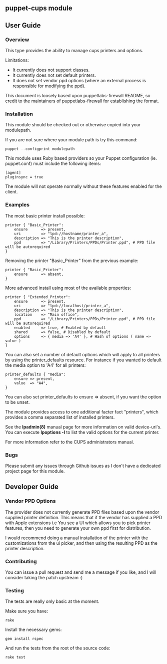 ## puppet-cups module

## User Guide

### Overview

This type provides the ability to manage cups printers and options.

Limitations:
+ It currently does not support classes.
+ It currently does not set default printers.
+ It does not set vendor ppd options (where an external process is responsible for modifying the ppd).

This document is loosely based upon puppetlabs-firewall README, so credit to the maintainers of puppetlabs-firewall for
establishing the format.

### Installation

This module should be checked out or otherwise copied into your modulepath.

If you are not sure where your module path is try this command:

    puppet --configprint modulepath

This module uses Ruby based providers so your Puppet configuration
(ie. puppet.conf) must include the following items:

    [agent]
    pluginsync = true

The module will not operate normally without these features enabled for the
client.

### Examples

The most basic printer install possible:

    printer { "Basic_Printer":
        ensure      => present,
        uri         => "lpd://hostname/printer_a",
        description => "This is the printer description",
        ppd         => "/Library/Printers/PPDs/Printer.ppd", # PPD file will be autorequired
    }

Removing the printer "Basic_Printer" from the previous example:

    printer { "Basic_Printer":
        ensure      => absent,
    }

More advanced install using most of the available properties:

    printer { "Extended_Printer":
        ensure      => present,
        uri         => "lpd://localhost/printer_a",
        description => "This is the printer description",
        location    => "Main office",
        ppd         => "/Library/Printers/PPDs/Printer.ppd", # PPD file will be autorequired
        enabled     => true, # Enabled by default
        shared      => false, # Disabled by default
        options     => { media => 'A4' }, # Hash of options ( name => value )
    }

You can also set a number of default options which will apply to all printers by using the printer_defaults resource.
For instance if you wanted to default the media option to 'A4' for all printers:

    printer_defaults { "media":
        ensure => present,
        value  => "A4",
    }

You can also set printer_defaults to ensure => absent, if you want the option to be unset.


The module provides access to one additional facter fact "printers", which provides a comma separated list of installed
printers.

See the __lpadmin(8)__  manual page for more information on valid device-uri's.
You can execute __lpoptions -l__ to list the valid options for the current printer.

For more information refer to the CUPS administrators manual.

### Bugs

Please submit any issues through Github issues as I don't have a dedicated project page for this module.

## Developer Guide

### Vendor PPD Options

The provider does not currently generate PPD files based upon the vendor supplied printer definition. This means that
if the vendor has supplied a PPD with Apple extensions i.e You see a UI which allows you to pick printer features, then
you need to generate your own ppd first for distribution.

I would recommend doing a manual installation of the printer with the customizations from the ui picker, and then using
the resulting PPD as the printer description.

### Contributing

You can issue a pull request and send me a message if you like, and I will consider taking the patch upstream :)

### Testing

The tests are really only basic at the moment.

Make sure you have:

    rake

Install the necessary gems:

    gem install rspec

And run the tests from the root of the source code:

    rake test